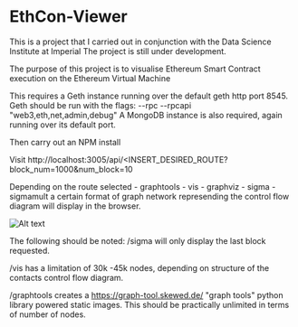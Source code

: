 # EthCon-Viewer

This is a project that I carried out in conjunction with the Data Science Institute at Imperial
The project is still under development.

The purpose of this project is to visualise Ethereum Smart Contract execution on the Ethereum Virtual Machine

This requires a Geth instance running over the default geth http port 8545. Geth should be run with the flags: --rpc --rpcapi "web3,eth,net,admin,debug"
A MongoDB instance is also required, again running over its default port.

Then carry out an NPM install

Visit http://localhost:3005/api/<INSERT_DESIRED_ROUTE?block_num=1000&num_block=10

Depending on the route selected - graphtools
                                - vis
                                - graphviz
                                - sigma
                                -sigmamult
a certain format of graph network represending the control flow diagram will display in the browser. 

![Alt text](./.jpg?raw=true "Optional Title")


The following should be noted:
/sigma will only display the last block requested. 

/vis has a limitation of 30k -45k nodes, depending on structure of the contacts control flow diagram.

/graphtools creates a https://graph-tool.skewed.de/ "graph tools" python library powered static images. 
This should be practically unlimited in terms of number of nodes.

